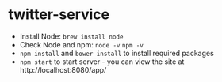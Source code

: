 # twitter-service

* Install Node: `brew install node`
* Check Node and npm: `node -v` `npm -v`
* `npm install` and `bower install` to install required packages
* `npm start` to start server - you can view the site at http://localhost:8080/app/
